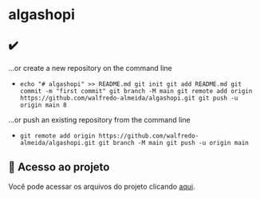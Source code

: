 # algashopi

## ✔️ 

 …or create a new repository on the command line
- ``echo "# algashopi" >> README.md
git init
git add README.md
git commit -m "first commit"
git branch -M main
git remote add origin https://github.com/walfredo-almeida/algashopi.git
git push -u origin main 8``

…or push an existing repository from the command line
- ``git remote add origin https://github.com/walfredo-almeida/algashopi.git
git branch -M main
git push -u origin main``



## 📁 Acesso ao projeto
Você pode acessar os arquivos do projeto clicando [aqui](https://github.com/gui-lirasilva/Edige-POO/tree/master/src).
